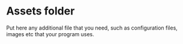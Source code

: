 # Assets folder
Put here any additional file that you need, such as
configuration files, images etc that your program uses.